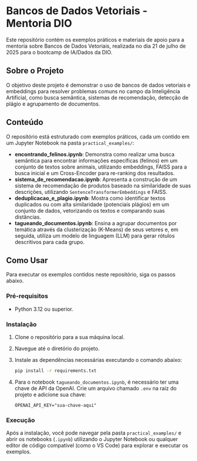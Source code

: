 # Bancos de Dados Vetoriais - Mentoria DIO

Este repositório contém os exemplos práticos e materiais de apoio para a mentoria sobre Bancos de Dados Vetoriais, realizada no dia 21 de julho de 2025 para o bootcamp de IA/Dados da DIO.

## Sobre o Projeto

O objetivo deste projeto é demonstrar o uso de bancos de dados vetoriais e embeddings para resolver problemas comuns no campo da Inteligência Artificial, como busca semântica, sistemas de recomendação, detecção de plágio e agrupamento de documentos.

## Conteúdo

O repositório está estruturado com exemplos práticos, cada um contido em um Jupyter Notebook na pasta `practical_examples/`:

* **encontrando\_felinos.ipynb**: Demonstra como realizar uma busca semântica para encontrar informações específicas (felinos) em um conjunto de textos sobre animais, utilizando embeddings, FAISS para a busca inicial e um Cross-Encoder para re-ranking dos resultados.
* **sistema\_de\_recomendacao.ipynb**: Apresenta a construção de um sistema de recomendação de produtos baseado na similaridade de suas descrições, utilizando `SentenceTransformerEmbeddings` e FAISS.
* **deduplicacao\_e\_plagio.ipynb**: Mostra como identificar textos duplicados ou com alta similaridade (potenciais plágios) em um conjunto de dados, vetorizando os textos e comparando suas distâncias.
* **tagueando\_documentos.ipynb**: Ensina a agrupar documentos por temática através da clusterização (K-Means) de seus vetores e, em seguida, utiliza um modelo de linguagem (LLM) para gerar rótulos descritivos para cada grupo.

## Como Usar

Para executar os exemplos contidos neste repositório, siga os passos abaixo.

### Pré-requisitos

* Python 3.12 ou superior.

### Instalação

1. Clone o repositório para a sua máquina local.

2. Navegue até o diretório do projeto.

3. Instale as dependências necessárias executando o comando abaixo:

    ```bash
    pip install -r requirements.txt
    ```

4. Para o notebook `tagueando_documentos.ipynb`, é necessário ter uma chave de API da OpenAI. Crie um arquivo chamado `.env` na raiz do projeto e adicione sua chave:

    ```env
    OPENAI_API_KEY="sua-chave-aqui"
    ```

### Execução

Após a instalação, você pode navegar pela pasta `practical_examples/` e abrir os notebooks (`.ipynb`) utilizando o Jupyter Notebook ou qualquer editor de código compatível (como o VS Code) para explorar e executar os exemplos.
